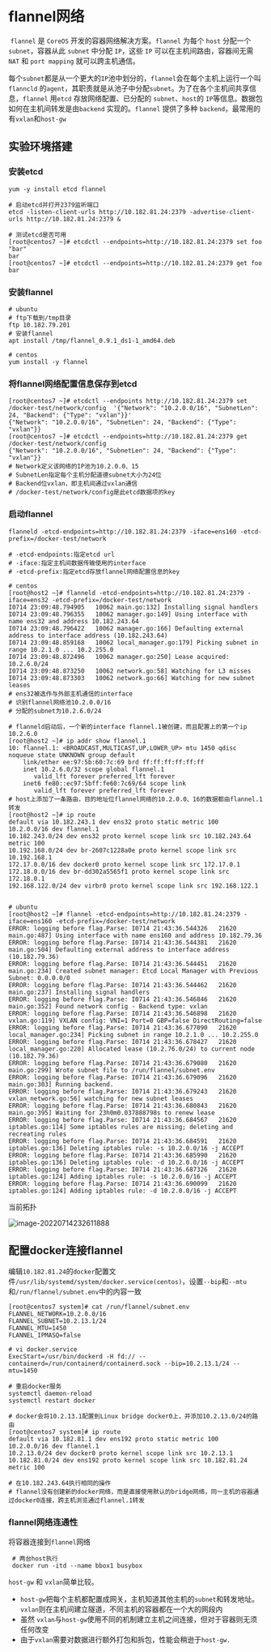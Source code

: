 # flannel网络

​		`flannel` 是 `CoreOS` 开发的容器网络解决方案。`flannel` 为每个 `host` 分配一个 `subnet`，容器从此 `subnet` 中分配 `IP`，这些 `IP` 可以在主机间路由，容器间无需 `NAT` 和 `port mapping` 就可以跨主机通信。

​		每个`subnet`都是从一个更大的`IP`池中划分的，`flannel`会在每个主机上运行一个叫`flanncld` 的`agent`，其职责就是从池子中分配`subnet`。为了在各个主机间共享信息，`flannel` 用`etcd` 存放网络配置、已分配的 `subnet`、`host`的 `IP`等信息。数据包如何在主机间转发是由`backend` 实现的。`flannel` 提供了多种 `backend`，最常用的有`vxlan`和`host-gw` 

## 实验环境搭建

### 安装etcd

```shell
yum -y install etcd flannel

# 启动etcd并打开2379监听端口
etcd -listen-client-urls http://10.182.81.24:2379 -advertise-client-urls http://10.182.81.24:2379 &

# 测试etcd是否可用
[root@centos7 ~]# etcdctl --endpoints=http://10.182.81.24:2379 set foo "bar"
bar
[root@centos7 ~]# etcdctl --endpoints=http://10.182.81.24:2379 get foo
bar
```

### 安装flannel

```shell
# ubuntu
# ftp下载到/tmp目录
ftp 10.182.79.201
# 安装flannel
apt install /tmp/flannel_0.9.1_ds1-1_amd64.deb

# centos
yum install -y flannel
```

### 将flannel网络配置信息保存到etcd

```shell
[root@centos7 ~]# etcdctl --endpoints http://10.182.81.24:2379 set /docker-test/network/config  '{"Network": "10.2.0.0/16", "SubnetLen": 24, "Backend": {"Type": "vxlan"}}'
{"Network": "10.2.0.0/16", "SubnetLen": 24, "Backend": {"Type": "vxlan"}}
[root@centos7 ~]# etcdctl --endpoints=http://10.182.81.24:2379 get /docker-test/network/config
{"Network": "10.2.0.0/16", "SubnetLen": 24, "Backend": {"Type": "vxlan"}}
# Network定义该网络的IP池为10.2.0.0、15
# SubnetLen指定每个主机分配道德subnet大小为24位
# Backend位vxlan，即主机间通过vxlan通信
# /docker-test/network/config是此etcd数据项的key
```

### 启动flannel

```shell
flanneld -etcd-endpoints=http://10.182.81.24:2379 -iface=ens160 -etcd-prefix=/docker-test/network

# -etcd-endpoints:指定etcd url
# -iface:指定主机间数据传输使用的interface
# -etcd-prefix:指定etcd存放flannel网络配置信息的key

# centos
[root@host2 ~]# flanneld -etcd-endpoints=http://10.182.81.24:2379 -iface=ens32 -etcd-prefix=/docker-test/network
I0714 23:09:48.794905   10062 main.go:132] Installing signal handlers
I0714 23:09:48.796355   10062 manager.go:149] Using interface with name ens32 and address 10.182.243.64
I0714 23:09:48.796422   10062 manager.go:166] Defaulting external address to interface address (10.182.243.64)
I0714 23:09:48.859168   10062 local_manager.go:179] Picking subnet in range 10.2.1.0 ... 10.2.255.0
I0714 23:09:48.872496   10062 manager.go:250] Lease acquired: 10.2.6.0/24
I0714 23:09:48.873250   10062 network.go:58] Watching for L3 misses
I0714 23:09:48.873303   10062 network.go:66] Watching for new subnet leases
# ens32被选作与外部主机通信的interface
# 识别flannel网络池10.2.0.0/16
# 分配的subnet为10.2.6.0/24

# flanneld启动后，一个新的interface flannel.1被创建，而且配置上的第一个ip 10.2.6.0
[root@host2 ~]# ip addr show flannel.1
10: flannel.1: <BROADCAST,MULTICAST,UP,LOWER_UP> mtu 1450 qdisc noqueue state UNKNOWN group default
    link/ether ee:97:5b:60:7c:69 brd ff:ff:ff:ff:ff:ff
    inet 10.2.6.0/32 scope global flannel.1
       valid_lft forever preferred_lft forever
    inet6 fe80::ec97:5bff:fe60:7c69/64 scope link
       valid_lft forever preferred_lft forever
# host上添加了一条路由，目的地址位flannel网络的10.2.0.0、16的数据都由flannel.1转发
[root@host2 ~]# ip route
default via 10.182.243.1 dev ens32 proto static metric 100
10.2.0.0/16 dev flannel.1
10.182.243.0/24 dev ens32 proto kernel scope link src 10.182.243.64 metric 100
10.192.168.0/24 dev br-2607c1228a0e proto kernel scope link src 10.192.168.1
172.17.0.0/16 dev docker0 proto kernel scope link src 172.17.0.1
172.18.0.0/16 dev br-dd302a5565f1 proto kernel scope link src 172.18.0.1
192.168.122.0/24 dev virbr0 proto kernel scope link src 192.168.122.1


# ubuntu
[root@host2 ~]# flannel -etcd-endpoints=http://10.182.81.24:2379 -iface=ens160 -etcd-prefix=/docker-test/network
ERROR: logging before flag.Parse: I0714 21:43:36.544326   21620 main.go:487] Using interface with name ens160 and address 10.182.79.36
ERROR: logging before flag.Parse: I0714 21:43:36.544381   21620 main.go:504] Defaulting external address to interface address (10.182.79.36)
ERROR: logging before flag.Parse: I0714 21:43:36.544451   21620 main.go:234] Created subnet manager: Etcd Local Manager with Previous Subnet: 0.0.0.0/0
ERROR: logging before flag.Parse: I0714 21:43:36.544462   21620 main.go:237] Installing signal handlers
ERROR: logging before flag.Parse: I0714 21:43:36.546846   21620 main.go:352] Found network config - Backend type: vxlan
ERROR: logging before flag.Parse: I0714 21:43:36.546898   21620 vxlan.go:119] VXLAN config: VNI=1 Port=0 GBP=false DirectRouting=false
ERROR: logging before flag.Parse: I0714 21:43:36.677090   21620 local_manager.go:234] Picking subnet in range 10.2.1.0 ... 10.2.255.0
ERROR: logging before flag.Parse: I0714 21:43:36.678427   21620 local_manager.go:220] Allocated lease (10.2.76.0/24) to current node (10.182.79.36)
ERROR: logging before flag.Parse: I0714 21:43:36.679080   21620 main.go:299] Wrote subnet file to /run/flannel/subnet.env
ERROR: logging before flag.Parse: I0714 21:43:36.679096   21620 main.go:303] Running backend.
ERROR: logging before flag.Parse: I0714 21:43:36.679243   21620 vxlan_network.go:56] watching for new subnet leases
ERROR: logging before flag.Parse: I0714 21:43:36.680843   21620 main.go:395] Waiting for 23h0m0.037888798s to renew lease
ERROR: logging before flag.Parse: I0714 21:43:36.684567   21620 iptables.go:114] Some iptables rules are missing; deleting and recreating rules
ERROR: logging before flag.Parse: I0714 21:43:36.684591   21620 iptables.go:136] Deleting iptables rule: -s 10.2.0.0/16 -j ACCEPT
ERROR: logging before flag.Parse: I0714 21:43:36.685990   21620 iptables.go:136] Deleting iptables rule: -d 10.2.0.0/16 -j ACCEPT
ERROR: logging before flag.Parse: I0714 21:43:36.687326   21620 iptables.go:124] Adding iptables rule: -s 10.2.0.0/16 -j ACCEPT
ERROR: logging before flag.Parse: I0714 21:43:36.690099   21620 iptables.go:124] Adding iptables rule: -d 10.2.0.0/16 -j ACCEPT
```

当前拓扑

![image-20220714232611888](https://gitee.com/shunyu-online/shunyu_typora_image/raw/master/image/image-20220714232611888.png)

## 配置docker连接flannel

编辑`10.182.81.24`的`docker`配置文件`/usr/lib/systemd/system/docker.service(centos)`，设置`--bip`和`--mtu`和`/run/flannel/subnet.env`中的内容一致

```shell
[root@centos7 system]# cat /run/flannel/subnet.env
FLANNEL_NETWORK=10.2.0.0/16
FLANNEL_SUBNET=10.2.13.1/24
FLANNEL_MTU=1450
FLANNEL_IPMASQ=false

# vi docker.service
ExecStart=/usr/bin/dockerd -H fd:// --containerd=/run/containerd/containerd.sock --bip=10.2.13.1/24 --mtu=1450

# 重启docker服务
systemctl daemon-reload
systemctl restart docker

# docker会将10.2.13.1配置到Linux bridge docker0上，并添加10.2.13.0/24的路由
[root@centos7 system]# ip route
default via 10.182.81.1 dev ens192 proto static metric 100
10.2.0.0/16 dev flannel.1
10.2.13.0/24 dev docker0 proto kernel scope link src 10.2.13.1
10.182.81.0/24 dev ens192 proto kernel scope link src 10.182.81.24 metric 100

# 在10.182.243.64执行相同的操作
# flannel没有创建新的docker网络，而是直接使用默认的bridge网络，同一主机的容器通过docker0连接，跨主机浏览通过flannel.1转发
```

### flannel网络连通性

将容器连接到`flannel`网络

```shell
 # 两台host执行
 docker run -itd --name bbox1 busybox
```

`host-gw` 和 `vxlan`简单比较。

- `host-gw`把每个主机都配置成网关，主机知道其他主机的`subnet`和转发地址。`vxlan`则在主机间建立隧道，不同主机的容器都在一个大的网段内
- 虽然 `vxlan`与`host-gw`使用不同的机制建立主机之间连接，但对于容器则无须任何改变
- 由于`vxlan`需要对数据进行额外打包和拆包，性能会稍逊于`host-gw.`





